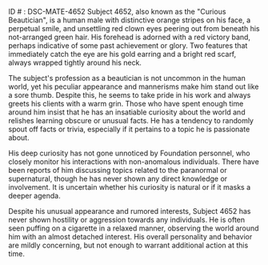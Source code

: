 ID # : DSC-MATE-4652
Subject 4652, also known as the "Curious Beautician", is a human male with distinctive orange stripes on his face, a perpetual smile, and unsettling red clown eyes peering out from beneath his not-arranged green hair. His forehead is adorned with a red victory band, perhaps indicative of some past achievement or glory. Two features that immediately catch the eye are his gold earring and a bright red scarf, always wrapped tightly around his neck.

The subject's profession as a beautician is not uncommon in the human world, yet his peculiar appearance and mannerisms make him stand out like a sore thumb. Despite this, he seems to take pride in his work and always greets his clients with a warm grin. Those who have spent enough time around him insist that he has an insatiable curiosity about the world and relishes learning obscure or unusual facts. He has a tendency to randomly spout off facts or trivia, especially if it pertains to a topic he is passionate about.

His deep curiosity has not gone unnoticed by Foundation personnel, who closely monitor his interactions with non-anomalous individuals. There have been reports of him discussing topics related to the paranormal or supernatural, though he has never shown any direct knowledge or involvement. It is uncertain whether his curiosity is natural or if it masks a deeper agenda.

Despite his unusual appearance and rumored interests, Subject 4652 has never shown hostility or aggression towards any individuals. He is often seen puffing on a cigarette in a relaxed manner, observing the world around him with an almost detached interest. His overall personality and behavior are mildly concerning, but not enough to warrant additional action at this time.